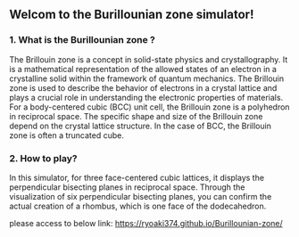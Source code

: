## Welcom to the Burillounian zone simulator!
### 1. What is the Burillounian zone ?
The Brillouin zone is a concept in solid-state physics and crystallography. It is a mathematical representation of the allowed states of an electron in a crystalline solid within the framework of quantum mechanics. The Brillouin zone is used to describe the behavior of electrons in a crystal lattice and plays a crucial role in understanding the electronic properties of materials.
For a body-centered cubic (BCC) unit cell, the Brillouin zone is a polyhedron in reciprocal space. The specific shape and size of the Brillouin zone depend on the crystal lattice structure. In the case of BCC, the Brillouin zone is often a truncated cube.

### 2. How to play?
In this simulator, for three face-centered cubic lattices, it displays the perpendicular bisecting planes in reciprocal space. Through the visualization of six perpendicular bisecting planes, you can confirm the actual creation of a rhombus, which is one face of the dodecahedron.

please access to below link:
https://ryoaki374.github.io/Burillounian-zone/
